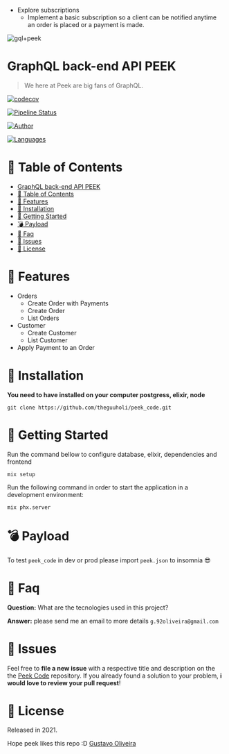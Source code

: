 * Explore subscriptions
  * Implement a basic subscription so a client can be notified anytime an order is placed or a payment is made.


![gql+peek](https://user-images.githubusercontent.com/221693/62170358-f89cfd80-b2df-11e9-9488-e913f1866613.png)

# GraphQL back-end API PEEK

> We here at Peek are big fans of GraphQL.

[![codecov](https://codecov.io/gh/theguuholi/peek_code/branch/main/graph/badge.svg?token=MCPYCP2HEI)](https://codecov.io/gh/theguuholi/peek_code)

[![Pipeline Status](https://github.com/theguuholi/peek_code/workflows/CI/badge.svg)](https://github.com/theguuholi/peek_code/actions)

[![Author](https://img.shields.io/badge/author-theguuholi-F9B35F?style=flat-square)](https://github.com/theguuholi)

[![Languages](https://img.shields.io/github/languages/count/theguuholi/peek_code?color=%23F9B35F&style=flat-square)](#)


# :pushpin: Table of Contents

- [GraphQL back-end API PEEK](#graphql-back-end-api-peek)
- [:pushpin: Table of Contents](#pushpin-table-of-contents)
- [:rocket: Features](#rocket-features)
- [:construction_worker: Installation](#construction_worker-installation)
- [:runner: Getting Started](#runner-getting-started)
- [:bomb: Payload](#bomb-payload)
- [:postbox: Faq](#postbox-faq)
- [:bug: Issues](#bug-issues)
- [:closed_book: License](#closed_book-license)

# :rocket: Features

* Orders
   *  Create Order with Payments
   *  Create Order
   *  List Orders
*  Customer
   *  Create Customer
   *  List Customer
*  Apply Payment to an Order

# :construction_worker: Installation

**You need to have installed on your computer postgress, elixir, node**

```git clone https://github.com/theguuholi/peek_code.git```


# :runner: Getting Started

Run the command bellow to configure database, elixir, dependencies and frontend

```mix setup```


Run the following command in order to start the application in a development environment:

```mix phx.server```

# :bomb: Payload

To test ```peek_code``` in dev or prod please import ```peek.json``` to insomnia  :sunglasses:

# :postbox: Faq

**Question:** What are the tecnologies used in this project?

**Answer:** please send me an email to more details ```g.92oliveira@gmail.com```


# :bug: Issues

Feel free to **file a new issue** with a respective title and description on the the [Peek Code](https://github.com/theguuholi/peek_code/issues) repository. If you already found a solution to your problem, **i would love to review your pull request**!

# :closed_book: License

Released in 2021.

Hope peek likes this repo :D [Gustavo Oliveira](https://github.com/theguuholi)
